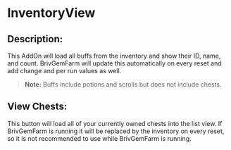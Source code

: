 # InventoryView
## Description:
This AddOn will load all buffs from the inventory and show their ID, name, and count. BrivGemFarm will update this automatically on every reset and add change and per run values as well.

>**Note:** Buffs include potions and scrolls but does not include chests.

## View Chests:

This button will load all of your currently owned chests into the list view. If BrivGemFarm is running it will be replaced by the inventory on every reset, so it is not recommended to use while BrivGemFarm is running.
